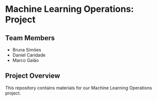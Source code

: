 # Machine Learning Operations: Project

## Team Members
- Bruna Simões
- Daniel Caridade
- Marco Galão

## Project Overview
This repository contains materials for our Machine Learning Operations project.
